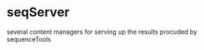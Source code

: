 seqServer
================

several content managers for serving up the results procuded by sequenceTools 

